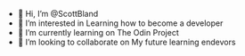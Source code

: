 - 👋 Hi, I’m @ScottBland
- 👀 I’m interested in Learning how to become a developer 
- 🌱 I’m currently learning on The Odin Project 
- 💞️ I’m looking to collaborate on My future learning endevors 

<!---
ScottBland/ScottBland is a ✨ special ✨ repository because its `README.md` (this file) appears on your GitHub profile.
You can click the Preview link to take a look at your changes.
--->
